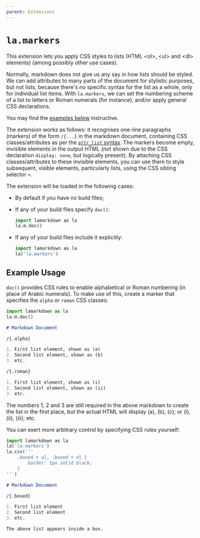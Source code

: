 ```yaml
---
parent: Extensions
---
```


# `la.markers`

This extension lets you apply CSS styles to lists (HTML \<ol>, \<ul> and \<dl> elements) (among possibly other use cases).

Normally, markdown does not give us any say in how lists should be styled. We can add attributes to many parts of the document for stylistic purposes, but not lists, because there's no specific syntax for the list as a whole, only for individual list items. With `la.markers`, we can set the numbering scheme of a list to letters or Roman numerals (for instance), and/or apply general CSS declarations.

You may find the [examples below](#example-usage) instructive.

The extension works as follows: it recognises one-line paragraphs (markers) of the form `/{...}` in the markdown document, containing CSS classes/attributes as per the [`attr_list` syntax](https://python-markdown.github.io/extensions/attr_list/). The markers become empty, invisible elements in the output HTML (not shown due to the CSS declaration `display: none`, but logically present). By attaching CSS classes/attributes to these invisible elements, you can use them to style subsequent, visible elements, particularly lists, using the CSS sibling selector `+`.

The extension will be loaded in the following cases:

* By default if you have no build files;

* If any of your build files specify `doc()`:
    ```python
    import lamarkdown as la
    la.m.doc()
    ```

* If any of your build files include it explicitly:
    ```python
    import lamarkdown as la
    la('la.markers')
    ```

## Example Usage

`doc()` provides CSS rules to enable alphabetical or Roman numbering (in place of Arabic numerals). To make use of this, create a marker that specifies the `alpha` or `roman` CSS classes:

```python
import lamarkdown as la
la.m.doc()
```
```markdown
# Markdown Document

/{.alpha}

1. First list element, shown as (a)
2. Second list element, shown as (b)
3. etc.

/{.roman}

1. First list element, shown as (i)
2. Second list element, shown as (ii)
3. etc.
```

The numbers 1, 2 and 3 are still required in the above markdown to create the list in the first place, but the actual HTML will display (a), (b), (c); or (i), (ii), (iii); etc.

You can exert more arbitrary control by specifying CSS rules yourself:

```python
import lamarkdown as la
la('la.markers')
la.css('''
    .boxed + ul, .boxed + ol {
        border: 1px solid black;
    }
''')
```
```markdown
# Markdown Document

/{.boxed}

1. First list element
2. Second list element
3. etc.

The above list appears inside a box.
```
